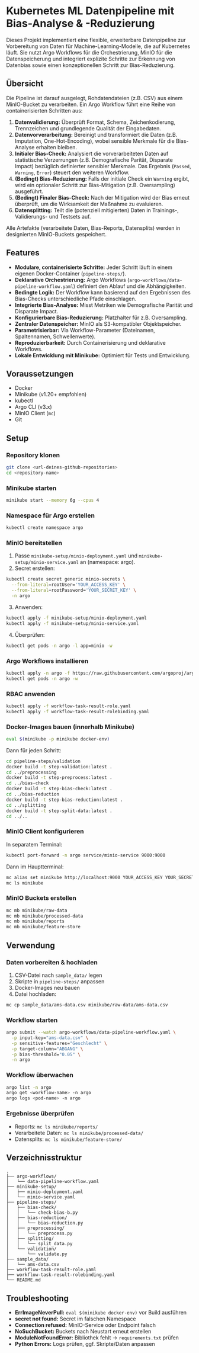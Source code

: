 # Kubernetes ML Datenpipeline mit Bias-Analyse & -Reduzierung

Dieses Projekt implementiert eine flexible, erweiterbare Datenpipeline zur Vorbereitung von Daten für Machine-Learning-Modelle, die auf Kubernetes läuft. Sie nutzt Argo Workflows für die Orchestrierung, MinIO für die Datenspeicherung und integriert explizite Schritte zur Erkennung von Datenbias sowie einen konzeptionellen Schritt zur Bias-Reduzierung.

## Übersicht

Die Pipeline ist darauf ausgelegt, Rohdatendateien (z.B. CSV) aus einem MinIO-Bucket zu verarbeiten. Ein Argo Workflow führt eine Reihe von containerisierten Schritten aus:

1. **Datenvalidierung:** Überprüft Format, Schema, Zeichenkodierung, Trennzeichen und grundlegende Qualität der Eingabedaten.  
2. **Datenvorverarbeitung:** Bereinigt und transformiert die Daten (z.B. Imputation, One-Hot-Encoding), wobei sensible Merkmale für die Bias-Analyse erhalten bleiben.  
3. **Initialer Bias-Check:** Analysiert die vorverarbeiteten Daten auf statistische Verzerrungen (z.B. Demografische Parität, Disparate Impact) bezüglich definierter sensibler Merkmale. Das Ergebnis (`Passed`, `Warning`, `Error`) steuert den weiteren Workflow.  
4. **(Bedingt) Bias-Reduzierung:** Falls der initiale Check ein `Warning` ergibt, wird ein optionaler Schritt zur Bias-Mitigation (z.B. Oversampling) ausgeführt.  
5. **(Bedingt) Finaler Bias-Check:** Nach der Mitigation wird der Bias erneut überprüft, um die Wirksamkeit der Maßnahme zu evaluieren.  
6. **Datensplitting:** Teilt die (potenziell mitigierten) Daten in Trainings-, Validierungs- und Testsets auf.

Alle Artefakte (verarbeitete Daten, Bias-Reports, Datensplits) werden in designierten MinIO-Buckets gespeichert.

## Features

* **Modulare, containerisierte Schritte:** Jeder Schritt läuft in einem eigenen Docker-Container (`pipeline-steps/`).  
* **Deklarative Orchestrierung:** Argo Workflows (`argo-workflows/data-pipeline-workflow.yaml`) definiert den Ablauf und die Abhängigkeiten.  
* **Bedingte Logik:** Der Workflow kann basierend auf den Ergebnissen des Bias-Checks unterschiedliche Pfade einschlagen.  
* **Integrierte Bias-Analyse:** Misst Metriken wie Demografische Parität und Disparate Impact.  
* **Konfigurierbare Bias-Reduzierung:** Platzhalter für z.B. Oversampling.  
* **Zentraler Datenspeicher:** MinIO als S3-kompatibler Objektspeicher.  
* **Parametrisierbar:** Via Workflow-Parameter (Dateinamen, Spaltennamen, Schwellenwerte).  
* **Reproduzierbarkeit:** Durch Containerisierung und deklarative Workflows.  
* **Lokale Entwicklung mit Minikube:** Optimiert für Tests und Entwicklung.

## Voraussetzungen

* Docker  
* Minikube (v1.20+ empfohlen)  
* kubectl  
* Argo CLI (v3.x)  
* MinIO Client (`mc`)  
* Git

## Setup

### Repository klonen

```bash
git clone <url-deines-github-repositories>
cd <repository-name>
```

### Minikube starten

```bash
minikube start --memory 6g --cpus 4
```

### Namespace für Argo erstellen

```bash
kubectl create namespace argo
```

### MinIO bereitstellen

1. Passe `minikube-setup/minio-deployment.yaml` und `minikube-setup/minio-service.yaml` an (namespace: argo).  
2. Secret erstellen:

```bash
kubectl create secret generic minio-secrets \
  --from-literal=rootUser='YOUR_ACCESS_KEY' \
  --from-literal=rootPassword='YOUR_SECRET_KEY' \
  -n argo
```

3. Anwenden:

```bash
kubectl apply -f minikube-setup/minio-deployment.yaml
kubectl apply -f minikube-setup/minio-service.yaml
```

4. Überprüfen:

```bash
kubectl get pods -n argo -l app=minio -w
```

### Argo Workflows installieren

```bash
kubectl apply -n argo -f https://raw.githubusercontent.com/argoproj/argo-workflows/stable/manifests/install.yaml
kubectl get pods -n argo -w
```

### RBAC anwenden

```bash
kubectl apply -f workflow-task-result-role.yaml
kubectl apply -f workflow-task-result-rolebinding.yaml
```

### Docker-Images bauen (innerhalb Minikube)

```bash
eval $(minikube -p minikube docker-env)
```

Dann für jeden Schritt:

```bash
cd pipeline-steps/validation
docker build -t step-validation:latest .
cd ../preprocessing
docker build -t step-preprocess:latest .
cd ../bias-check
docker build -t step-bias-check:latest .
cd ../bias-reduction
docker build -t step-bias-reduction:latest .
cd ../splitting
docker build -t step-split-data:latest .
cd ../..
```

### MinIO Client konfigurieren

In separatem Terminal:

```bash
kubectl port-forward -n argo service/minio-service 9000:9000
```

Dann im Hauptterminal:

```bash
mc alias set minikube http://localhost:9000 YOUR_ACCESS_KEY YOUR_SECRET_KEY
mc ls minikube
```

### MinIO Buckets erstellen

```bash
mc mb minikube/raw-data
mc mb minikube/processed-data
mc mb minikube/reports
mc mb minikube/feature-store
```

## Verwendung

### Daten vorbereiten & hochladen

1. CSV-Datei nach `sample_data/` legen  
2. Skripte in `pipeline-steps/` anpassen  
3. Docker-Images neu bauen  
4. Datei hochladen:

```bash
mc cp sample_data/ams-data.csv minikube/raw-data/ams-data.csv
```

### Workflow starten

```bash
argo submit --watch argo-workflows/data-pipeline-workflow.yaml \
  -p input-key="ams-data.csv" \
  -p sensitive-features="Geschlecht" \
  -p target-column="ABGANG" \
  -p bias-threshold="0.05" \
  -n argo
```

### Workflow überwachen

```bash
argo list -n argo
argo get <workflow-name> -n argo
argo logs <pod-name> -n argo
```

### Ergebnisse überprüfen

* Reports: `mc ls minikube/reports/`  
* Verarbeitete Daten: `mc ls minikube/processed-data/`  
* Datensplits: `mc ls minikube/feature-store/`

## Verzeichnisstruktur

```
.
├── argo-workflows/
│   └── data-pipeline-workflow.yaml
├── minikube-setup/
│   ├── minio-deployment.yaml
│   └── minio-service.yaml
├── pipeline-steps/
│   ├── bias-check/
│   │   └── check-bias-b.py
│   ├── bias-reduction/
│   │   └── bias-reduction.py
│   ├── preprocessing/
│   │   └── preprocess.py
│   ├── splitting/
│   │   └── split_data.py
│   └── validation/
│       └── validate.py
├── sample_data/
│   └── ams-data.csv
├── workflow-task-result-role.yaml
├── workflow-task-result-rolebinding.yaml
└── README.md
```

## Troubleshooting

* **ErrImageNeverPull:** `eval $(minikube docker-env)` vor Build ausführen  
* **secret not found:** Secret im falschen Namespace  
* **Connection refused:** MinIO-Service oder Endpoint falsch  
* **NoSuchBucket:** Buckets nach Neustart erneut erstellen  
* **ModuleNotFoundError:** Bibliothek fehlt → `requirements.txt` prüfen  
* **Python Errors:** Logs prüfen, ggf. Skripte/Daten anpassen
